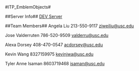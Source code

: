 #ITP_EmblemObjects#

##Server Info##
[DEV Server](http://itp460.uscitp.com)


##Team Members##
Angela Liu
213-550-9117
ziweiliu@usc.edu

Jose Valderruten
786-520-9509
valderru@usc.edu

Alexa Dorsey
408-470-0547
acdorsey@usc.edu

Kevin Wang
8327159975
kevinjwa@usc.edu 

Tyler Anne Isaman
8603719468
isaman@usc.edu
